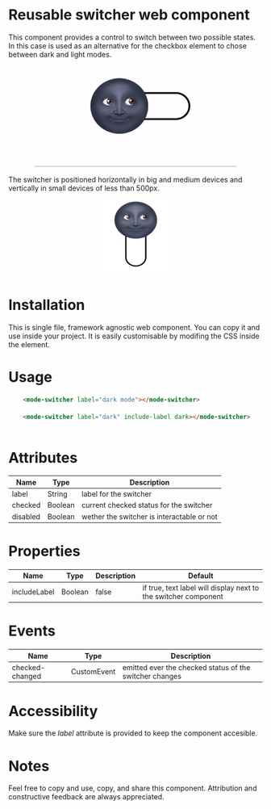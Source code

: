 # Reusable switcher web component
This component provides a control to switch between two possible states. In this case is used as an alternative for the checkbox element to chose between dark and light modes.

<div align="center">

<img src="./switcher.gif" alt="switcher component being clicked and changing from off to on, and back to off state" height="200" width="400"/>

</div>

The switcher is positioned horizontally in big and medium devices and vertically in small devices of less than 500px.

<div align="center">

<img src="./switcher-light.png" alt="switcher component off small devices" height="150" width="150"/>

</div>

# Installation
This is single file, framework agnostic web component. You can copy it and use inside your project. It is easily customisable by modifing the CSS inside the <style></style> element. 

# Usage
```html
    <mode-switcher label="dark mode"></mode-switcher>
    
    <mode-switcher label="dark" include-label dark></mode-switcher>
   
```

# Attributes
| Name | Type | Description | 
| ---- | ---- | ----------- |
| label | String | label for the switcher | 
| checked | Boolean | current checked status for the switcher |
| disabled | Boolean | wether the switcher is interactable or not |

# Properties
| Name | Type | Description | Default |
| ---- | ---- | ----------- | -------- |
| includeLabel | Boolean | false | if true, text label will display next to the switcher component | false |

# Events
| Name | Type | Description |
| ---- | ---- | ----------- | 
| checked-changed | CustomEvent | emitted ever the checked status of the switcher changes

# Accessibility
Make sure the *label* attribute is provided to keep the component accesible.

# Notes
Feel free to copy and use, copy, and share this component. Attribution and constructive feedback are always appreciated.
